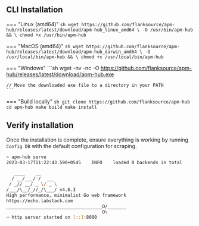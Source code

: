 ## CLI Installation

=== "Linux (amd64)"
    ```sh
    wget https://github.com/flanksource/apm-hub/releases/latest/download/apm-hub_linux_amd64 \
      -O /usr/bin/apm-hub && \
      chmod +x /usr/bin/apm-hub
    ```

=== "MacOS (amd64)"
    ```sh
    wget https://github.com/flanksource/apm-hub/releases/latest/download/apm-hub_darwin_amd64 \
      -O /usr/local/bin/apm-hub && \
      chmod +x /usr/local/bin/apm-hub
    ```

=== "Windows"
    ```sh
    wget -nv -nc -O https://github.com/flanksource/apm-hub/releases/latest/download/apm-hub.exe

    // Move the downloaded exe file to a directory in your PATH
    ```

=== "Build locally"
    ```sh
    git clone https://github.com/flanksource/apm-hub
    cd apm-hub
    make build
    make install
    ```

## Verify installation

Once the installation is complete, ensure everything is working by running `Config DB` with the default configuration for scraping.

```sh
> apm-hub serve
2023-03-17T11:22:43.590+0545    INFO    loaded 0 backends in total

   ____    __
  / __/___/ /  ___
 / _// __/ _ \/ _ \
/___/\__/_//_/\___/ v4.6.3
High performance, minimalist Go web framework
https://echo.labstack.com
____________________________________O/_______
                                    O\
⇨ http server started on [::]:8080
```
